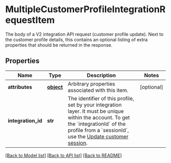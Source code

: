 # MultipleCustomerProfileIntegrationRequestItem

The body of a V2 integration API request (customer profile update). Next to the customer profile details, this contains an optional listing of extra properties that should be returned in the response. 
## Properties
Name | Type | Description | Notes
------------ | ------------- | ------------- | -------------
**attributes** | [**object**](.md) | Arbitrary properties associated with this item. | [optional] 
**integration_id** | **str** | The identifier of this profile, set by your integration layer. It must be unique within the account.  To get the &#x60;integrationId&#x60; of the profile from a &#x60;sessionId&#x60;, use the [Update customer session](https://docs.talon.one/integration-api#operation/updateCustomerSessionV2).  | 

[[Back to Model list]](../README.md#documentation-for-models) [[Back to API list]](../README.md#documentation-for-api-endpoints) [[Back to README]](../README.md)


